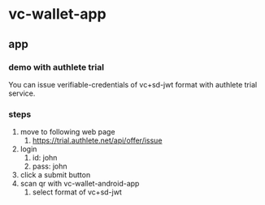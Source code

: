 # vc-wallet-app

## app

### demo with authlete trial
You can issue verifiable-credentials of vc+sd-jwt format with authlete trial service.

### steps

1. move to following web page
   1. https://trial.authlete.net/api/offer/issue
2. login
   1. id: john
   2. pass: john
3. click a submit button
4. scan qr with vc-wallet-android-app
   1. select format of vc+sd-jwt
